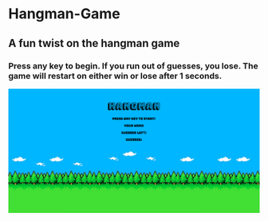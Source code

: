 # Hangman-Game
## A fun twist on the hangman game

### Press any key to begin. If you run out of guesses, you lose. The game will restart on either win or lose after 1 seconds.

![Hangman](images/hangman.png)

